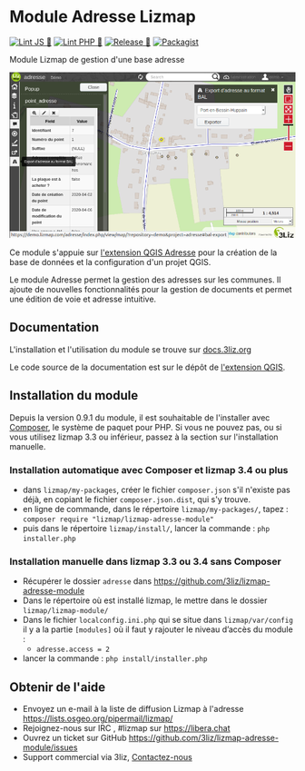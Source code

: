 # Module Adresse Lizmap

[![Lint JS 🎳](https://github.com/3liz/lizmap-adresse-module/actions/workflows/test-lint-js.yml/badge.svg)](https://github.com/3liz/lizmap-adresse-module/actions/workflows/test-lint-js.yml)
[![Lint PHP 🎳](https://github.com/3liz/lizmap-adresse-module/actions/workflows/test-lint-php.yml/badge.svg)](https://github.com/3liz/lizmap-adresse-module/actions/workflows/test-lint-php.yml)
[![Release 🚀](https://github.com/3liz/lizmap-adresse-module/actions/workflows/release.yml/badge.svg)](https://github.com/3liz/lizmap-adresse-module/actions/workflows/release.yml)
[![Packagist](https://img.shields.io/packagist/v/lizmap/lizmap-adresse-module)](https://packagist.org/packages/lizmap/lizmap-adresse-module)

Module Lizmap de gestion d'une base adresse

![demo](demo.png "demo")

Ce module s'appuie sur [l'extension QGIS Adresse](https://github.com/3liz/qgis-gestion_base_adresse-plugin)
pour la création de la base de données et la configuration d'un projet QGIS.

Le module Adresse permet la gestion des adresses sur les communes. Il ajoute de nouvelles fonctionnalités pour
la gestion de documents et permet une édition de voie et adresse intuitive.

## Documentation

L'installation et l'utilisation du module se trouve sur 
[docs.3liz.org](https://docs.3liz.org/qgis-gestion_base_adresse-plugin/)

Le code source de la documentation est sur le dépôt de
[l'extension QGIS](https://github.com/3liz/qgis-gestion_base_adresse-plugin/).

## Installation du module

Depuis la version 0.9.1 du module, il est souhaitable de l'installer avec [Composer](https://getcomposer.org), 
le système de paquet pour PHP. Si vous ne pouvez pas, ou si vous utilisez 
lizmap 3.3 ou inférieur, passez à la section sur l'installation manuelle. 

### Installation automatique avec Composer et lizmap 3.4 ou plus

* dans `lizmap/my-packages`, créer le fichier `composer.json` s'il n'existe pas 
  déjà, en copiant le fichier `composer.json.dist`, qui s'y trouve.
* en ligne de commande, dans le répertoire `lizmap/my-packages/`, tapez :
  `composer require "lizmap/lizmap-adresse-module"`
* puis dans le répertoire `lizmap/install/`, lancer la commande : `php installer.php`

### Installation manuelle dans lizmap 3.3 ou 3.4 sans Composer

* Récupérer le dossier `adresse` dans https://github.com/3liz/lizmap-adresse-module
* Dans le répertoire où est installé lizmap, le mettre dans le dossier `lizmap/lizmap-module/`
* Dans le fichier `localconfig.ini.php` qui se situe dans `lizmap/var/config` il y a la partie `[modules]` où
  il faut y rajouter le niveau d’accès du module : 
  * `adresse.access = 2`
* lancer la commande : `php install/installer.php`

## Obtenir de l'aide
* Envoyez un e-mail à la liste de diffusion Lizmap à l'adresse https://lists.osgeo.org/pipermail/lizmap/
* Rejoignez-nous sur IRC , #lizmap sur https://libera.chat
* Ouvrez un ticket sur GitHub https://github.com/3liz/lizmap-adresse-module/issues
* Support commercial via 3liz, [Contactez-nous](mailto:info@3liz.com?subject=CommercialSupportRequest)
